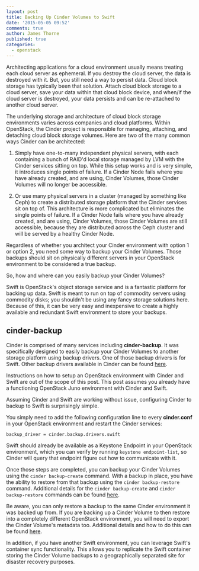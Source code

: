 ```yaml
---
layout: post
title: Backing Up Cinder Volumes to Swift
date: '2015-05-05 09:52'
comments: true
author: James Thorne
published: true
categories:
  - openstack
---
```


Architecting applications for a cloud environment usually means treating each cloud server as ephemeral. If you destroy the cloud server, the data is destroyed with it. But, you still need a way to persist data. Cloud block storage has typically been that solution. Attach cloud block storage to a cloud server, save your data within that cloud block device, and when/if the cloud server is destroyed, your data persists and can be re-attached to another cloud server.

<!-- more -->

The underlying storage and architecture of cloud block storage environments varies across companies and cloud platforms. Within OpenStack, the Cinder project is responsible for managing, attaching, and detaching cloud block storage volumes. Here are two of the many common ways Cinder can be architected:

1) Simply have one-to-many independent physical servers, with each containing a bunch of RAID'd local storage managed by LVM with the Cinder services sitting on top. While this setup works and is very simple, it introduces single points of failure. If a Cinder Node fails where you have already created, and are using, Cinder Volumes, those Cinder Volumes will no longer be accessible.

2) Or use many physical servers in a cluster (managed by something like Ceph) to create a distributed storage platform that the Cinder services sit on top of. This architecture is more complicated but eliminates the single points of failure. If a Cinder Node fails where you have already created, and are using, Cinder Volumes, those Cinder Volumes are still accessible, because they are distributed across the Ceph cluster and will be served by a healthy Cinder Node.

Regardless of whether you architect your Cinder environment with option 1 or option 2, you need some way to backup your Cinder Volumes. Those backups should sit on physically different servers in your OpenStack environment to be considered a true backup.

So, how and where can you easily backup your Cinder Volumes?

Swift is OpenStack's object storage service and is a fantastic platform for backing up data. Swift is meant to run on top of commodity servers using commodity disks; you shouldn't be using any fancy storage solutions here. Because of this, it can be very easy and inexpensive to create a highly available and redundant Swift environment to store your backups.

cinder-backup
-------------

Cinder is comprised of many services including __cinder-backup__. It was specifically designed to easily backup your Cinder Volumes to another storage platform using backup drivers. One of those backup drivers is for Swift. Other backup drivers available in Cinder can be found [here](http://docs.openstack.org/juno/config-reference/content/section_backup-drivers.html).

Instructions on how to setup an OpenStack environment with Cinder and Swift are out of the scope of this post. This post assumes you already have a functioning OpenStack Juno environment with Cinder and Swift.

Assuming Cinder and Swift are working without issue, configuring Cinder to backup to Swift is surprisingly simple.

You simply need to add the following configuration line to every __cinder.conf__ in your OpenStack environment and restart the Cinder services:

    backup_driver = cinder.backup.drivers.swift

Swift should already be available as a Keystone Endpoint in your OpenStack environment, which you can verify by running `keystone endpoint-list`, so Cinder will query that endpoint figure out how to communicate with it.

Once those steps are completed, you can backup your Cinder Volumes using the `cinder backup-create` command. With a backup in place, you have the ability to restore from that backup using the `cinder backup-restore` command. Additional details for the `cinder backup-create` and `cinder backup-restore` commands can be found [here](http://docs.openstack.org/admin-guide-cloud/content/volume-backup-restore.html).

Be aware, you can only restore a backup to the same Cinder environment it was backed up from. If you are backing up a Cinder Volume to then restore into a completely different OpenStack environment, you will need to export the Cinder Volume's metadata too. Additional details and how to do this can be found [here](http://docs.openstack.org/admin-guide-cloud/content/volume-backup-restore-export-import.html).

In addition, if you have another Swift environment, you can leverage Swift's container sync functionality. This allows you to replicate the Swift container storing the Cinder Volume backups to a geographically separated site for disaster recovery purposes.